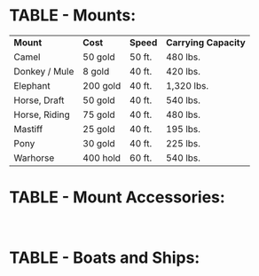 # **TABLE - Mounts:**

|               |          |           |                       |
|---------------|----------|-----------|-----------------------|
| **Mount**     | **Cost** | **Speed** | **Carrying Capacity** |
| Camel         | 50 gold  | 50 ft.    | 480 lbs.              |
| Donkey / Mule | 8 gold   | 40 ft.    | 420 lbs.              |
| Elephant      | 200 gold | 40 ft.    | 1,320 lbs.            |
| Horse, Draft  | 50 gold  | 40 ft.    | 540 lbs.              |
| Horse, Riding | 75 gold  | 40 ft.    | 480 lbs.              |
| Mastiff       | 25 gold  | 40 ft.    | 195 lbs.              |
| Pony          | 30 gold  | 40 ft.    | 225 lbs.              |
| Warhorse      | 400 hold | 60 ft.    | 540 lbs.              |


# **TABLE - Mount Accessories:**

 

# **TABLE - Boats and Ships:**

#  

 